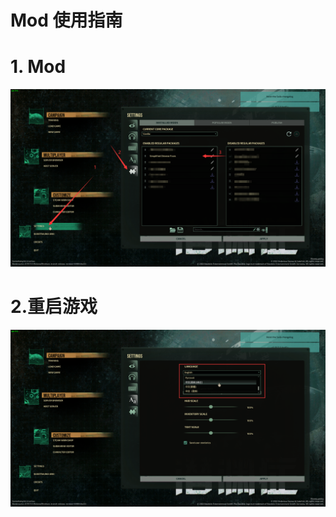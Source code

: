 # Mod 使用指南

# 1. Mod

![启用mod](assets/Guide_FirstMove.png)

# 2.重启游戏

![选择语言](assets/Guide_LanguageSelect.png)